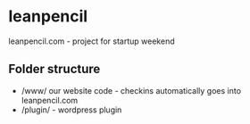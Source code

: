 leanpencil
==========

leanpencil.com - project for startup weekend

Folder structure
----------------

* /www/ our website code - checkins automatically goes into leanpencil.com
* /plugin/ - wordpress plugin

